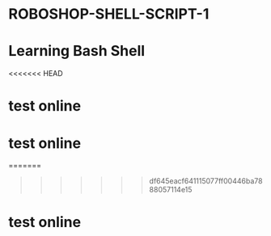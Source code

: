 # ROBOSHOP-SHELL-SCRIPT-1

# Learning Bash Shell

<<<<<<< HEAD
# test online
# test online
=======
>>>>>>> df645eacf641115077ff00446ba7888057114e15
# test online